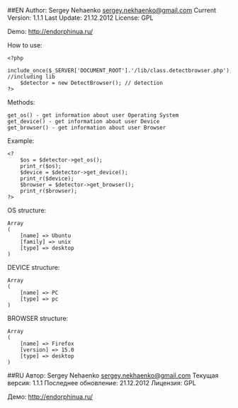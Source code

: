 ##EN
	Author: Sergey Nehaenko <sergey.nekhaenko@gmail.com>
	Current Version: 1.1.1
	Last Update: 21.12.2012
	License: GPL

Demo: http://endorphinua.ru/

How to use:

	<?php
		include_once($_SERVER['DOCUMENT_ROOT'].'/lib/class.detectbrowser.php'); //including lib
		$detector = new DetectBrowser(); // detection
	?>

Methods:

	get_os() - get information about user Operating System
	get_device() - get information about user Device
	get_browser() - get information about user Browser
	
Example:

	<?
		$os = $detector->get_os();
		print_r($os);
		$device = $detector->get_device();
		print_r($device);
		$browser = $detector->get_browser();
		print_r($browser);
	?>
OS structure:

	Array
	(
		[name] => Ubuntu
		[family] => unix
		[type] => desktop
	)

DEVICE structure:

	Array
	(
		[name] => PC
		[type] => pc
	)

BROWSER structure:

	Array
	(
		[name] => Firefox
		[version] => 15.0
		[type] => desktop
	)
##RU
	Автор: Sergey Nehaenko <sergey.nekhaenko@gmail.com>
	Текущая версия: 1.1.1
	Последнее обновление: 21.12.2012
	Лицензия: GPL

Демо: http://endorphinua.ru/
